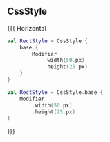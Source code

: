 ## CssStyle

{{{ Horizontal

```kotlin 0|2,6 [style]
val RectStyle = CssStyle {
    base {
        Modifier
            .width(50.px)
            .height(25.px)
    }
}
```

```kotlin 1,5 <fragment>
val RectStyle = CssStyle.base {
    Modifier
        .width(50.px)
        .height(25.px)
}
```

}}}
